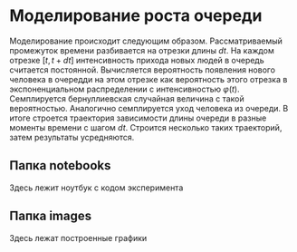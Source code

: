 # Моделирование роста очереди

Моделирование происходит следующим образом. Рассматриваемый промежуток времени разбивается на отрезки длины $dt$. 
На каждом отрезке $[t, t + dt]$ интенсивность прихода новых людей в очередь считается постоянной. 
Вычисляется вероятность появления нового человека в очередди на этом отрезке как вероятность этого отрезка в экспоненциальном распределении с интенсивностью $\varphi(t)$.
Семплируется бернуллиевская случайная величина с такой вероятностью. Аналогично семплируется уход человека из очереди.
В итоге строется траектория зависимости длины очереди в разные моменты времени с шагом $dt$.
Строится несколько таких траекторий, затем результаты усредняются.

## Папка notebooks
Здесь лежит ноутбук с кодом эксперимента

## Папка images
Здесь лежат построенные графики
